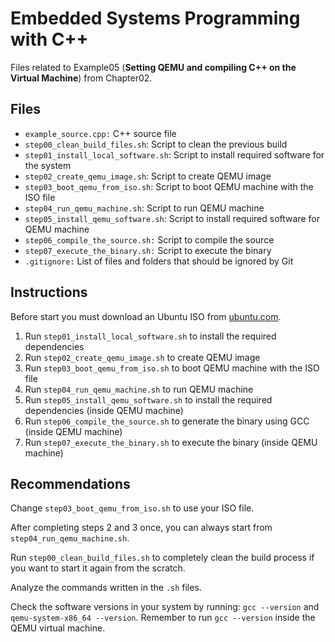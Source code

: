 # Embedded Systems Programming with C++

Files related to Example05 (**Setting QEMU and compiling C++ on the Virtual Machine**) from Chapter02.

## Files

* `example_source.cpp:` C++ source file
* `step00_clean_build_files.sh`: Script to clean the previous build
* `step01_install_local_software.sh`: Script to install required software for the system
* `step02_create_qemu_image.sh`: Script to create QEMU image
* `step03_boot_qemu_from_iso.sh`: Script to boot QEMU machine with the ISO file
* `step04_run_qemu_machine.sh`: Script to run QEMU machine
* `step05_install_qemu_software.sh`: Script to install required software for QEMU machine
* `step06_compile_the_source.sh:` Script to compile the source
* `step07_execute_the_binary.sh:` Script to execute the binary 
* `.gitignore:` List of files and folders that should be ignored by Git

## Instructions

Before start you must download an Ubuntu ISO from [ubuntu.com](https://www.ubuntu.com).

1. Run `step01_install_local_software.sh` to install the required dependencies
2. Run `step02_create_qemu_image.sh` to create QEMU image
3. Run `step03_boot_qemu_from_iso.sh` to boot QEMU machine with the ISO file
4. Run `step04_run_qemu_machine.sh` to run QEMU machine
5. Run `step05_install_qemu_software.sh` to install the required dependencies (inside QEMU machine)
6. Run `step06_compile_the_source.sh` to generate the binary using GCC (inside QEMU machine)
7. Run `step07_execute_the_binary.sh` to execute the binary (inside QEMU machine)

## Recommendations

Change `step03_boot_qemu_from_iso.sh` to use your ISO file.

After completing steps 2 and 3 once, you can always start from `step04_run_qemu_machine.sh`.

Run `step00_clean_build_files.sh` to completely clean the build process if you want to start it again from the scratch.

Analyze the commands written in the `.sh` files.

Check the software versions in your system by running: `gcc --version` and `qemu-system-x86_64 --version`. Remember to run `gcc --version` inside the QEMU virtual machine.

